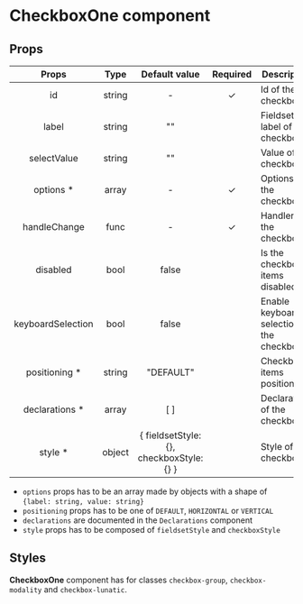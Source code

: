 # CheckboxOne component

## Props

|       Props       |  Type  |              Default value               | Required | Description                               |
| :---------------: | :----: | :--------------------------------------: | :------: | ----------------------------------------- |
|        id         | string |                    -                     |    ✓     | Id of the checkbox                        |
|       label       | string |                    ""                    |          | Fieldset label of the checkbox            |
|    selectValue    | string |                    ""                    |          | Value of the checkbox                     |
|    options \*     | array  |                    -                     |    ✓     | Options of the checkbox                   |
|   handleChange    |  func  |                    -                     |    ✓     | Handler of the checkbox                   |
|     disabled      |  bool  |                  false                   |          | Is the checkbox items disabled            |
| keyboardSelection |  bool  |                  false                   |          | Enable keyboard selection of the checkbox |
|  positioning \*   | string |                "DEFAULT"                 |          | Checkbox items positioning                |
|  declarations \*  | array  |                   [ ]                    |          | Declarations of the checkbox              |
|     style \*      | object | { fieldsetStyle: {}, checkboxStyle: {} } |          | Style of the checkbox                     |

- `options` props has to be an array made by objects with a shape of `{label: string, value: string}`
- `positioning` props has to be one of `DEFAULT`, `HORIZONTAL` or `VERTICAL`
- `declarations` are documented in the `Declarations` component
- `style` props has to be composed of `fieldsetStyle` and `checkboxStyle`

## Styles

**CheckboxOne** component has for classes `checkbox-group`, `checkbox-modality` and `checkbox-lunatic`.
